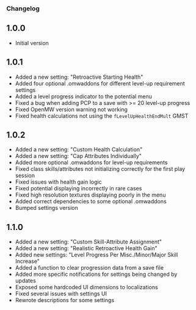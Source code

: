 ### Changelog
## 1.0.0
- Initial version

## 1.0.1
- Added a new setting: "Retroactive Starting Health"
- Added four optional .omwaddons for different level-up requirement settings
- Added a level progress indicator to the potential menu
- Fixed a bug when adding PCP to a save with >= 20 level-up progress
- Fixed OpenMW version warning not working
- Fixed health calculations not using the `fLevelUpHealthEndMult` GMST

## 1.0.2
- Added a new setting: "Custom Health Calculation"
- Added a new setting: "Cap Attributes Individually"
- Added more optional .omwaddons for level-up requirements
- Fixed class skills/attributes not initializing correctly for the first play session
- Fixed issues with health gain logic
- Fixed potential displaying incorrectly in rare cases
- Fixed high resolution textures displaying poorly in the menu
- Added correct dependencies to some optional .omwaddons
- Bumped settings version

## 1.1.0
- Added a new setting: "Custom Skill-Attribute Assignment"
- Added a new setting: "Realistic Retroactive Health Gain"
- Added new settings: "Level Progress Per Misc./Minor/Major Skill Increase"
- Added a function to clear progression data from a save file
- Added more specific notifications for settings being changed by updates
- Exposed some hardcoded UI dimensions to localizations
- Fixed several issues with settings UI
- Rewrote descriptions for some settings